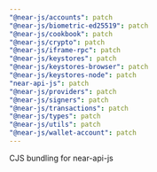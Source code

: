 ```yaml
---
"@near-js/accounts": patch
"@near-js/biometric-ed25519": patch
"@near-js/cookbook": patch
"@near-js/crypto": patch
"@near-js/iframe-rpc": patch
"@near-js/keystores": patch
"@near-js/keystores-browser": patch
"@near-js/keystores-node": patch
"near-api-js": patch
"@near-js/providers": patch
"@near-js/signers": patch
"@near-js/transactions": patch
"@near-js/types": patch
"@near-js/utils": patch
"@near-js/wallet-account": patch
---
```


CJS bundling for near-api-js
